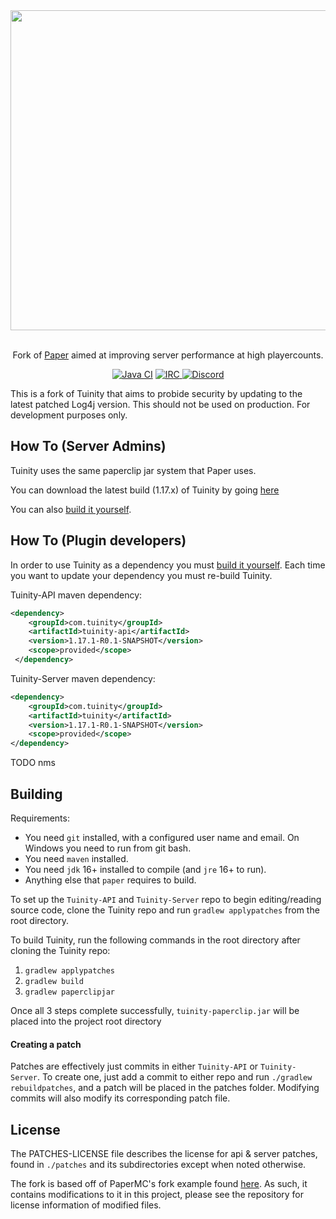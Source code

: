 <div align=center>
    <!-- ./blob/master/tuinity-logo.webp -->
    <img src="./tuinity-logo.webp" width="512">
    <br /><br />
    <p>Fork of <a href="https://github.com/PaperMC/Paper">Paper</a> aimed at improving server performance at high playercounts.</p>
    <a href="https://ci.codemc.io/job/Spottedleaf/job/Tuinity-1.17/"><img alt="Java CI" src="https://github.com/Spottedleaf/Tuinity/workflows/Java%20CI/badge.svg"></a>
    <a href="https://irc.spi.gt/iris/?channels=tuinity">
        <img alt="IRC" src="https://img.shields.io/badge/irc-%23tuinity-%23DF8826">
    </a>
    <a href="https://discord.gg/tuinity">
        <img alt="Discord" src="https://img.shields.io/badge/discord-discord.gg%2Ftuinity-%237289da">
    </a>
</div>

This is a fork of Tuinity that aims to probide security by updating to the latest patched Log4j version. This should not be used on production. For development purposes only.

## How To (Server Admins)
Tuinity uses the same paperclip jar system that Paper uses.

You can download the latest build (1.17.x) of Tuinity by going [here](https://ci.codemc.io/job/Spottedleaf/job/Tuinity-1.17/)

You can also [build it yourself](https://github.com/Tuinity/Tuinity#building).

## How To (Plugin developers)
In order to use Tuinity as a dependency you must [build it yourself](https://github.com/Tuinity/Tuinity#building).
Each time you want to update your dependency you must re-build Tuinity.

Tuinity-API maven dependency:
```xml
<dependency>
    <groupId>com.tuinity</groupId>
    <artifactId>tuinity-api</artifactId>
    <version>1.17.1-R0.1-SNAPSHOT</version>
    <scope>provided</scope>
 </dependency>
 ```

Tuinity-Server maven dependency:
```xml
<dependency>
    <groupId>com.tuinity</groupId>
    <artifactId>tuinity</artifactId>
    <version>1.17.1-R0.1-SNAPSHOT</version>
    <scope>provided</scope>
</dependency>
```

TODO nms

## Building

Requirements:
- You need `git` installed, with a configured user name and email. 
   On Windows you need to run from git bash.
- You need `maven` installed.
- You need `jdk` 16+ installed to compile (and `jre` 16+ to run).
- Anything else that `paper` requires to build.

To set up the `Tuinity-API` and `Tuinity-Server` repo to begin editing/reading source code, 
clone the Tuinity repo and run `gradlew applypatches` from the root directory.

To build Tuinity, run the following commands in the root directory after cloning the 
Tuinity repo:
1. `gradlew applypatches`
2. `gradlew build`
3. `gradlew paperclipjar`

Once all 3 steps complete successfully, `tuinity-paperclip.jar` will be placed into
the project root directory

#### Creating a patch
Patches are effectively just commits in either `Tuinity-API` or `Tuinity-Server`.
To create one, just add a commit to either repo and run `./gradlew rebuildpatches`, and a
patch will be placed in the patches folder. Modifying commits will also modify its
corresponding patch file.

## License
The PATCHES-LICENSE file describes the license for api & server patches,
found in `./patches` and its subdirectories except when noted otherwise.

The fork is based off of PaperMC's fork example found [here](https://github.com/PaperMC/paperweight-examples).
As such, it contains modifications to it in this project, please see the repository for license information
of modified files.